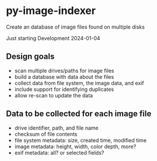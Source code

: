 # py-image-indexer

Create an database of image files found on multiple disks

Just starting Development 2024-01-04

## Design goals

- scan multiple drives/paths for image files
- build a database with data about the files
- collect data from file system, the image data, and exif
- include support for identifying duplicates
- allow re-scan to update the data

## Data to be collected for each image file

- drive identifier, path, and file name
- checksum of file contents
- file system metadata: size, created time, modified time
- image metadata: height, width, color depth, more?
- exif metadata: all? or selected fields?
